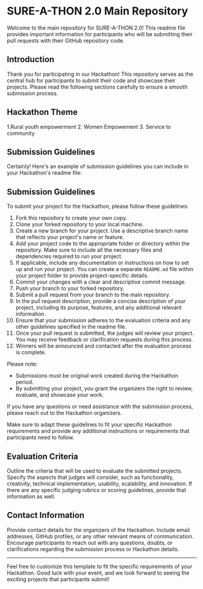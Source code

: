 # SURE-A-THON 2.0 Main Repository

Welcome to the main repository for SURE-A-THON 2.0! This readme file provides important information for participants who will be submitting their pull requests with their GitHub repository code.

## Introduction
Thank you for participating in our Hackathon! This repository serves as the central hub for participants to submit their code and showcase their projects. Please read the following sections carefully to ensure a smooth submission process.

## Hackathon Theme
1.Rural youth empowerment
2. Women Empowement
3. Service to community

## Submission Guidelines
Certainly! Here's an example of submission guidelines you can include in your Hackathon's readme file:

## Submission Guidelines
To submit your project for the Hackathon, please follow these guidelines:

1. Fork this repository to create your own copy.
2. Clone your forked repository to your local machine.
3. Create a new branch for your project. Use a descriptive branch name that reflects your project's name or feature.
4. Add your project code to the appropriate folder or directory within the repository. Make sure to include all the necessary files and dependencies required to run your project.
5. If applicable, include any documentation or instructions on how to set up and run your project. You can create a separate `README.md` file within your project folder to provide project-specific details.
6. Commit your changes with a clear and descriptive commit message.
7. Push your branch to your forked repository.
8. Submit a pull request from your branch to the main repository.
9. In the pull request description, provide a concise description of your project, including its purpose, features, and any additional relevant information.
10. Ensure that your submission adheres to the evaluation criteria and any other guidelines specified in the readme file.
11. Once your pull request is submitted, the judges will review your project. You may receive feedback or clarification requests during this process.
12. Winners will be announced and contacted after the evaluation process is complete.

Please note:
- Submissions must be original work created during the Hackathon period.
- By submitting your project, you grant the organizers the right to review, evaluate, and showcase your work.

If you have any questions or need assistance with the submission process, please reach out to the Hackathon organizers.

Make sure to adapt these guidelines to fit your specific Hackathon requirements and provide any additional instructions or requirements that participants need to follow.

## Evaluation Criteria
Outline the criteria that will be used to evaluate the submitted projects. Specify the aspects that judges will consider, such as functionality, creativity, technical implementation, usability, scalability, and innovation. If there are any specific judging rubrics or scoring guidelines, provide that information as well.

## Contact Information
Provide contact details for the organizers of the Hackathon. Include email addresses, GitHub profiles, or any other relevant means of communication. Encourage participants to reach out with any questions, doubts, or clarifications regarding the submission process or Hackathon details.

---

Feel free to customize this template to fit the specific requirements of your Hackathon. Good luck with your event, and we look forward to seeing the exciting projects that participants submit!
